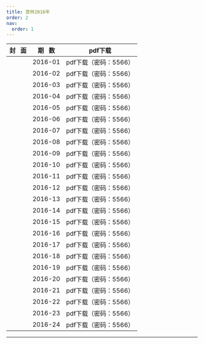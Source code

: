 ```yaml
---
title: 意林2016年
order: 2
nav:
  order: 1
---
```

| 封   面 | 期   数 |        pdf下载        |
| :-------: | :-------: | :-------------------: |
|          |  2016-01  | pdf下载（密码：5566） |
|          |  2016-02  | pdf下载（密码：5566） |
|          |  2016-03  | pdf下载（密码：5566） |
|          |  2016-04  | pdf下载（密码：5566） |
|          |  2016-05  | pdf下载（密码：5566） |
|          |  2016-06  | pdf下载（密码：5566） |
|          |  2016-07  | pdf下载（密码：5566） |
|          |  2016-08  | pdf下载（密码：5566） |
|          |  2016-09  | pdf下载（密码：5566） |
|          |  2016-10  | pdf下载（密码：5566） |
|          |  2016-11  | pdf下载（密码：5566） |
|          |  2016-12  | pdf下载（密码：5566） |
|          |  2016-13  | pdf下载（密码：5566） |
|          |  2016-14  | pdf下载（密码：5566） |
|          |  2016-15  | pdf下载（密码：5566） |
|          |  2016-16  | pdf下载（密码：5566） |
|          |  2016-17  | pdf下载（密码：5566） |
|          |  2016-18  | pdf下载（密码：5566） |
|          |  2016-19  | pdf下载（密码：5566） |
|          |  2016-20  | pdf下载（密码：5566） |
|          |  2016-21  | pdf下载（密码：5566） |
|          |  2016-22  | pdf下载（密码：5566） |
|          |  2016-23  | pdf下载（密码：5566） |
|          |  2016-24  | pdf下载（密码：5566） |

---

